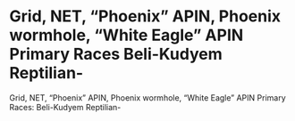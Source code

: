 # Grid, NET, “Phoenix” APIN, Phoenix wormhole, “White Eagle” APIN Primary Races Beli-Kudyem Reptilian-

Grid, NET, “Phoenix” APIN, Phoenix wormhole, “White Eagle” APIN Primary Races: Beli-Kudyem Reptilian-